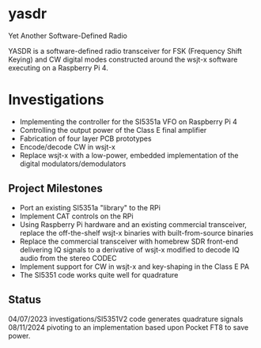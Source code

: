 # yasdr
 Yet Another Software-Defined Radio
 
YASDR is a software-defined radio transceiver for FSK (Frequency Shift Keying) and CW digital modes constructed around the wsjt-x software executing on a Raspberry Pi 4.
 
 # Investigations
 * Implementing the controller for the SI5351a VFO on Raspberry Pi 4
 * Controlling the output power of the Class E final amplifier
 * Fabrication of four layer PCB prototypes
 * Encode/decode CW in wsjt-x
 * Replace wsjt-x with a low-power, embedded implementation of the digital modulators/demodulators
 
 ## Project Milestones
 * Port an existing SI5351a "library" to the RPi
 * Implement CAT controls on the RPi
 * Using Raspberry Pi hardware and an existing commercial transceiver, replace the off-the-shelf wsjt-x binaries with built-from-source binaries 
 * Replace the commercial transceiver with homebrew SDR front-end delivering IQ signals to a derivative of wsjt-x modified to decode IQ audio from the stereo CODEC
 * Implement support for CW in wsjt-x and key-shaping in the Class E PA
 * The SI5351 code works quite well for quadrature
 
 ## Status
04/07/2023 investigations/SI5351V2 code generates quadrature signals
08/11/2024 pivoting to an implementation based upon Pocket FT8 to save power.


